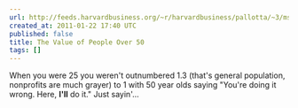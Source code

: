 ```yaml
---
url: http://feeds.harvardbusiness.org/~r/harvardbusiness/pallotta/~3/msqngfMdWX8/the-wisdom-years-the-value-of.html
created_at: 2011-01-22 17:40 UTC
published: false
title: The Value of People Over 50
tags: []
---
```


When you were 25 you weren't outnumbered 1.3 (that's general population, nonprofits are much grayer) to 1 with 50 year olds saying "You're doing it wrong. Here, <b>I'll</b> do it." Just sayin'...
